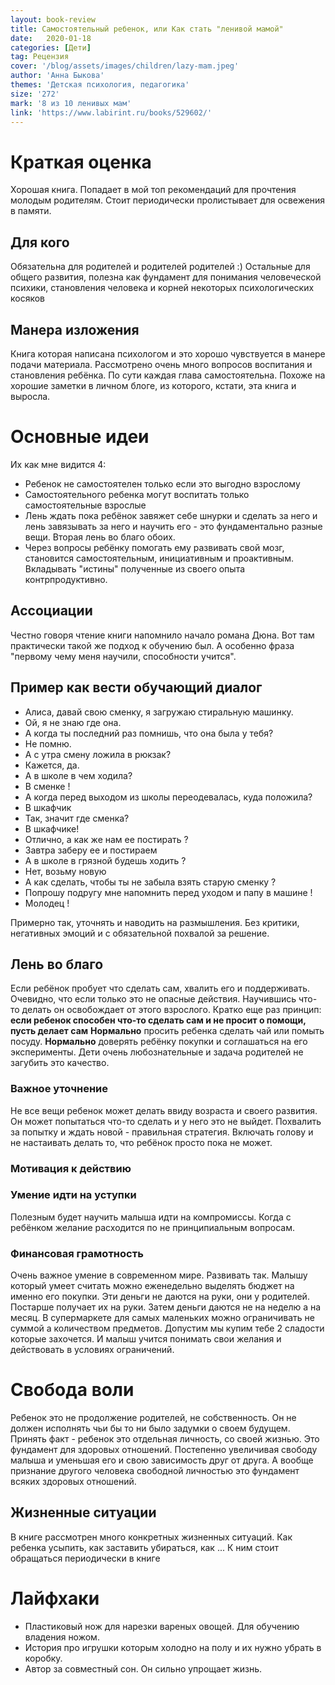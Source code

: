 ```yaml
---
layout: book-review
title: Самостоятельный ребенок, или Как стать "ленивой мамой"
date:   2020-01-18 
categories: [Дети]
tag: Рецензия
cover: '/blog/assets/images/children/lazy-mam.jpeg'
author: 'Анна Быкова'
themes: 'Детская психология, педагогика'
size: '272'
mark: '8 из 10 ленивых мам'
link: 'https://www.labirint.ru/books/529602/'
---
```

 
 
# Краткая оценка
Хорошая книга. Попадает в мой топ рекомендаций для прочтения молодым родителям. Стоит периодически пролистывает для освежения в памяти.
 
## Для кого
Обязательна для родителей и родителей родителей :) Остальные для общего развития, полезна как фундамент для понимания человеческой психики, становления человека и корней некоторых психологических косяков
 
## Манера изложения
Книга которая написана психологом и это хорошо чувствуется в манере подачи материала. Рассмотрено очень много вопросов воспитания и становления ребёнка. 
По сути каждая глава самостоятельна. Похоже на хорошие заметки в личном блоге, из которого, кстати, эта книга и выросла.
 
# Основные идеи
Их как мне видится 4:
- Ребенок не самостоятелен только если это выгодно взрослому
- Самостоятельного ребенка могут воспитать только самостоятельные взрослые
- Лень ждать пока ребёнок завяжет себе шнурки и сделать за него и лень завязывать за него и научить его - это фундаментально разные вещи. Вторая лень во благо обоих. 
- Через вопросы ребёнку помогать ему развивать свой мозг, становится самостоятельным, инициативным и проактивным. Вкладывать "истины" полученные из своего опыта контрпродуктивно. 
 
## Ассоциации
Честно говоря чтение книги напомнило начало романа Дюна. Вот там практически такой же подход к обучению был. А особенно фраза "первому чему меня научили, способности учится".
 
## Пример как вести обучающий диалог
- Алиса, давай свою сменку, я загружаю стиральную машинку.
- Ой, я не знаю где она.
- А когда ты последний раз помнишь, что она была у тебя?
- Не помню.
- А с утра смену ложила в рюкзак?
- Кажется, да.
- А в школе в чем ходила?
- В сменке !
- А когда перед выходом из школы переодевалась, куда положила?
- В шкафчик
- Так, значит где сменка?
- В шкафчике!
- Отлично, а как же нам ее постирать ?
- Завтра заберу ее и постираем
- А в школе в грязной будешь ходить ?
- Нет, возьму новую
- А как сделать, чтобы ты не забыла взять старую сменку ?
- Попрошу подругу мне напомнить перед уходом и папу в машине !
- Молодец !
 
Примерно так, уточнять и наводить на размышления. Без критики, негативных эмоций и с обязательной похвалой за решение.
 
## Лень во благо
Если ребёнок пробует что сделать сам, хвалить его и поддерживать. Очевидно, что если только это не опасные действия. Научившись что-то делать он освобождает от этого взрослого.
Кратко еще раз принцип: **если ребенок способен что-то сделать сам и не просит о помощи, пусть делает сам**
**Нормально** просить ребенка сделать чай или помыть посуду.
**Нормально** доверять ребёнку покупки и  соглашаться на его эксперименты.
Дети очень любознательные и задача родителей не загубить это качество. 
 
### Важное уточнение
Не все вещи ребенок может делать ввиду возраста и своего развития. Он может попытаться что-то сделать и у него это не выйдет. Похвалить за попытку и ждать новой - правильная стратегия. Включать голову и не настаивать делать то, что ребёнок просто пока не может.
 
### Мотивация к действию
 
### Умение идти на уступки
Полезным будет научить малыша идти на компромиссы. Когда с ребёнком желание расходится по не принципиальным вопросам.
 
### Финансовая грамотность
Очень важное умение в современном мире. Развивать так. Малышу который умеет считать можно еженедельно выделять бюджет на именно его покупки. Эти деньги не даются на руки, они у родителей. Постарше получает их на руки. Затем деньги даются не на неделю а на месяц. В супермаркете для самых маленьких можно ограничивать не суммой а количеством предметов. Допустим мы купим тебе 2 сладости которые захочется. И малыш учится понимать свои желания и действовать в условиях ограничений.
 
# Свобода воли
Ребенок это не продолжение родителей, не собственность. Он не должен исполнять чьи бы то ни было задумки о своем будущем.  Принять факт - ребенок это отдельная личность, со своей жизнью. Это фундамент для здоровых отношений. Постепенно увеличивая свободу малыша и уменьшая его и свою зависимость друг от друга.
А вообще признание другого человека свободной личностью это фундамент всяких здоровых отношений.
 
## Жизненные ситуации
В книге рассмотрен много конкретных жизненных ситуаций. Как ребенка усыпить, как заставить убираться, как ... К ним стоит обращаться периодически в книге 
 
# Лайфхаки
- Пластиковый нож для нарезки вареных овощей. Для обучению владения ножом.
- История про игрушки которым холодно на полу и их нужно убрать в коробку.
- Автор за совместный сон. Он сильно упрощает жизнь.